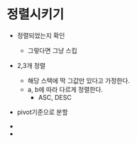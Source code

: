 # 정렬시키기

- 정렬되었는지 확인
	- 그렇다면 그냥 스킵
- 2,3개 정렬
	- 해당 스택에 딱 그값만 있다고 가정한다.
	- a, b에 따라 다르게 정렬한다.
		- ASC, DESC

- pivot기준으로 분할
-
-
